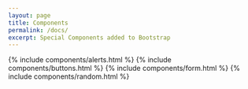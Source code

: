 ```yaml
---
layout: page
title: Components
permalink: /docs/
excerpt: Special Components added to Bootstrap
---
```


{% include components/alerts.html %}
{% include components/buttons.html %}
{% include components/form.html %}
{% include components/random.html %}

